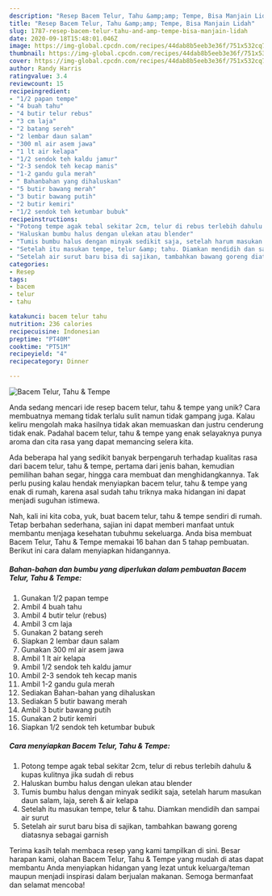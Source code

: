 ```yaml
---
description: "Resep Bacem Telur, Tahu &amp;amp; Tempe, Bisa Manjain Lidah"
title: "Resep Bacem Telur, Tahu &amp;amp; Tempe, Bisa Manjain Lidah"
slug: 1787-resep-bacem-telur-tahu-and-amp-tempe-bisa-manjain-lidah
date: 2020-09-18T15:48:01.046Z
image: https://img-global.cpcdn.com/recipes/44dab8b5eeb3e36f/751x532cq70/bacem-telur-tahu-tempe-foto-resep-utama.jpg
thumbnail: https://img-global.cpcdn.com/recipes/44dab8b5eeb3e36f/751x532cq70/bacem-telur-tahu-tempe-foto-resep-utama.jpg
cover: https://img-global.cpcdn.com/recipes/44dab8b5eeb3e36f/751x532cq70/bacem-telur-tahu-tempe-foto-resep-utama.jpg
author: Randy Harris
ratingvalue: 3.4
reviewcount: 15
recipeingredient:
- "1/2 papan tempe"
- "4 buah tahu"
- "4 butir telur rebus"
- "3 cm laja"
- "2 batang sereh"
- "2 lembar daun salam"
- "300 ml air asem jawa"
- "1 lt air kelapa"
- "1/2 sendok teh kaldu jamur"
- "2-3 sendok teh kecap manis"
- "1-2 gandu gula merah"
- " Bahanbahan yang dihaluskan"
- "5 butir bawang merah"
- "3 butir bawang putih"
- "2 butir kemiri"
- "1/2 sendok teh ketumbar bubuk"
recipeinstructions:
- "Potong tempe agak tebal sekitar 2cm, telur di rebus terlebih dahulu &amp; kupas kulitnya jika sudah di rebus"
- "Haluskan bumbu halus dengan ulekan atau blender"
- "Tumis bumbu halus dengan minyak sedikit saja, setelah harum masukan daun salam, laja, sereh &amp; air kelapa"
- "Setelah itu masukan tempe, telur &amp; tahu. Diamkan mendidih dan sampai air surut"
- "Setelah air surut baru bisa di sajikan, tambahkan bawang goreng diatasnya sebagai garnish"
categories:
- Resep
tags:
- bacem
- telur
- tahu

katakunci: bacem telur tahu 
nutrition: 236 calories
recipecuisine: Indonesian
preptime: "PT40M"
cooktime: "PT51M"
recipeyield: "4"
recipecategory: Dinner

---
```



![Bacem Telur, Tahu &amp; Tempe](https://img-global.cpcdn.com/recipes/44dab8b5eeb3e36f/751x532cq70/bacem-telur-tahu-tempe-foto-resep-utama.jpg)

Anda sedang mencari ide resep bacem telur, tahu &amp; tempe yang unik? Cara membuatnya memang tidak terlalu sulit namun tidak gampang juga. Kalau keliru mengolah maka hasilnya tidak akan memuaskan dan justru cenderung tidak enak. Padahal bacem telur, tahu &amp; tempe yang enak selayaknya punya aroma dan cita rasa yang dapat memancing selera kita.

Ada beberapa hal yang sedikit banyak berpengaruh terhadap kualitas rasa dari bacem telur, tahu &amp; tempe, pertama dari jenis bahan, kemudian pemilihan bahan segar, hingga cara membuat dan menghidangkannya. Tak perlu pusing kalau hendak menyiapkan bacem telur, tahu &amp; tempe yang enak di rumah, karena asal sudah tahu triknya maka hidangan ini dapat menjadi suguhan istimewa.




Nah, kali ini kita coba, yuk, buat bacem telur, tahu &amp; tempe sendiri di rumah. Tetap berbahan sederhana, sajian ini dapat memberi manfaat untuk membantu menjaga kesehatan tubuhmu sekeluarga. Anda bisa membuat Bacem Telur, Tahu &amp; Tempe memakai 16 bahan dan 5 tahap pembuatan. Berikut ini cara dalam menyiapkan hidangannya.

<!--inarticleads1-->

##### Bahan-bahan dan bumbu yang diperlukan dalam pembuatan Bacem Telur, Tahu &amp; Tempe:

1. Gunakan 1/2 papan tempe
1. Ambil 4 buah tahu
1. Ambil 4 butir telur (rebus)
1. Ambil 3 cm laja
1. Gunakan 2 batang sereh
1. Siapkan 2 lembar daun salam
1. Gunakan 300 ml air asem jawa
1. Ambil 1 lt air kelapa
1. Ambil 1/2 sendok teh kaldu jamur
1. Ambil 2-3 sendok teh kecap manis
1. Ambil 1-2 gandu gula merah
1. Sediakan  Bahan-bahan yang dihaluskan
1. Sediakan 5 butir bawang merah
1. Ambil 3 butir bawang putih
1. Gunakan 2 butir kemiri
1. Siapkan 1/2 sendok teh ketumbar bubuk




<!--inarticleads2-->

##### Cara menyiapkan Bacem Telur, Tahu &amp; Tempe:

1. Potong tempe agak tebal sekitar 2cm, telur di rebus terlebih dahulu &amp; kupas kulitnya jika sudah di rebus
1. Haluskan bumbu halus dengan ulekan atau blender
1. Tumis bumbu halus dengan minyak sedikit saja, setelah harum masukan daun salam, laja, sereh &amp; air kelapa
1. Setelah itu masukan tempe, telur &amp; tahu. Diamkan mendidih dan sampai air surut
1. Setelah air surut baru bisa di sajikan, tambahkan bawang goreng diatasnya sebagai garnish




Terima kasih telah membaca resep yang kami tampilkan di sini. Besar harapan kami, olahan Bacem Telur, Tahu &amp; Tempe yang mudah di atas dapat membantu Anda menyiapkan hidangan yang lezat untuk keluarga/teman maupun menjadi inspirasi dalam berjualan makanan. Semoga bermanfaat dan selamat mencoba!

